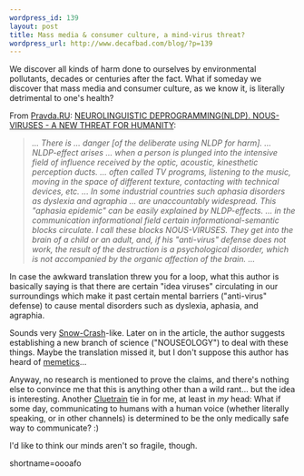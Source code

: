 ```yaml
--- 
wordpress_id: 139
layout: post
title: Mass media & consumer culture, a mind-virus threat?
wordpress_url: http://www.decafbad.com/blog/?p=139
---
```

<p>We discover all kinds of harm done to ourselves by environmental pollutants, decades or centuries after the fact.  What if someday we discover that mass media and consumer culture, as we know it, is literally detrimental to one's health?</p>
<p>From <a href="http://english.pravda.ru">Pravda.RU</a>: <a href="http://english.pravda.ru/main/2002/05/21/29062.html">NEUROLINGUISTIC DEPROGRAMMING(NLDP). NOUS-VIRUSES - A NEW THREAT FOR HUMANITY</a>:<blockquote><i>... There is ... danger [of the deliberate using NLDP for harm]. ... NLDP-effect arises ... when a person is plunged into the intensive field of influence received by the optic, acoustic, kinesthetic perception ducts. ... often called TV programs, listening to the music, moving in the space of different texture, contacting with technical devices, etc.  ... In some industrial countries such aphasia disorders as dyslexia and agraphia ... are unaccountably widespread. This "aphasia epidemic" can be easily explained by NLDP-effects. ...  in the communication informational field certain informational-semantic blocks circulate. I call these blocks NOUS-VIRUSES. They get into the brain of a child or an adult, and, if his "anti-virus" defense does not work, the result of the destruction is a psychological disorder, which is not accompanied by the organic affection of the brain. ... </i></blockquote>In case the awkward translation threw you for a loop, what this author is basically saying is that there are certain "idea viruses" circulating in our surroundings which make it past certain mental barriers ("anti-virus" defense) to cause mental disorders such as dyslexia, aphasia, and agraphia.</p>
<p>Sounds very <a href="http://www.amazon.com/exec/obidos/ASIN/0553380958/0xdecafbad-20">Snow-Crash</a>-like.  Later on in the article, the author suggests establishing a new branch of science ("NOUSEOLOGY") to deal with these things.  Maybe the translation missed it, but I don't suppose this author has heard of <a href="http://www.amazon.com/exec/obidos/ASIN/0192860925/0xdecafbad-20">memetics</a>...</p>
<p>Anyway, no research is mentioned to prove the claims, and there's nothing else to convince me that this is anything other than a wild rant... but the idea is interesting.  Another <a href="http://www.amazon.com/exec/obidos/ASIN/0738204315/0xdecafbad-20">Cluetrain</a> tie in for me, at least in <i>my</i> head:  What if some day, communicating to humans with a human voice (whether literally speaking, or in other channels) is determined to be the only medically safe way to communicate?  :)</p>
<p>I'd like to think our minds aren't so fragile, though.</p>
<!--more-->
shortname=oooafo
